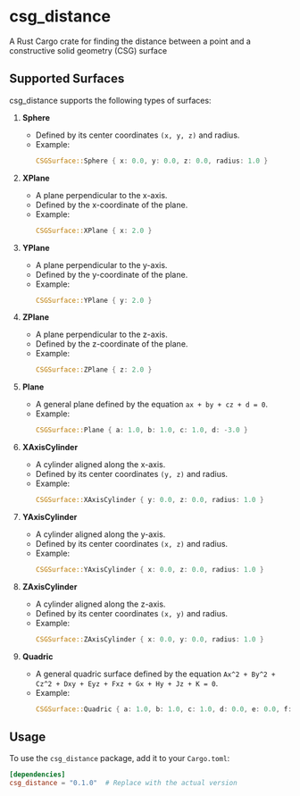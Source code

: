 # csg_distance

A Rust Cargo crate for finding the distance between a point and a constructive solid geometry (CSG) surface

## Supported Surfaces

csg_distance supports the following types of surfaces:

1. **Sphere**
   - Defined by its center coordinates `(x, y, z)` and radius.
   - Example:
     ```rust
     CSGSurface::Sphere { x: 0.0, y: 0.0, z: 0.0, radius: 1.0 }
     ```

2. **XPlane**
   - A plane perpendicular to the x-axis.
   - Defined by the x-coordinate of the plane.
   - Example:
     ```rust
     CSGSurface::XPlane { x: 2.0 }
     ```

3. **YPlane**
   - A plane perpendicular to the y-axis.
   - Defined by the y-coordinate of the plane.
   - Example:
     ```rust
     CSGSurface::YPlane { y: 2.0 }
     ```

4. **ZPlane**
   - A plane perpendicular to the z-axis.
   - Defined by the z-coordinate of the plane.
   - Example:
     ```rust
     CSGSurface::ZPlane { z: 2.0 }
     ```

5. **Plane**
   - A general plane defined by the equation `ax + by + cz + d = 0`.
   - Example:
     ```rust
     CSGSurface::Plane { a: 1.0, b: 1.0, c: 1.0, d: -3.0 }
     ```

6. **XAxisCylinder**
   - A cylinder aligned along the x-axis.
   - Defined by its center coordinates `(y, z)` and radius.
   - Example:
     ```rust
     CSGSurface::XAxisCylinder { y: 0.0, z: 0.0, radius: 1.0 }
     ```

7. **YAxisCylinder**
   - A cylinder aligned along the y-axis.
   - Defined by its center coordinates `(x, z)` and radius.
   - Example:
     ```rust
     CSGSurface::YAxisCylinder { x: 0.0, z: 0.0, radius: 1.0 }
     ```

8. **ZAxisCylinder**
   - A cylinder aligned along the z-axis.
   - Defined by its center coordinates `(x, y)` and radius.
   - Example:
     ```rust
     CSGSurface::ZAxisCylinder { x: 0.0, y: 0.0, radius: 1.0 }
     ```

9. **Quadric**
   - A general quadric surface defined by the equation `Ax^2 + By^2 + Cz^2 + Dxy + Eyz + Fxz + Gx + Hy + Jz + K = 0`.
   - Example:
     ```rust
     CSGSurface::Quadric { a: 1.0, b: 1.0, c: 1.0, d: 0.0, e: 0.0, f: 0.0, g: 0.0, h: 0.0, j: 0.0, k: -3.0 }
     ```

## Usage

To use the `csg_distance` package, add it to your `Cargo.toml`:

```toml
[dependencies]
csg_distance = "0.1.0"  # Replace with the actual version